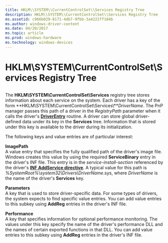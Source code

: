 ```yaml
---
title: HKLM\\SYSTEM\\CurrentControlSet\\Services Registry Tree
description: HKLM\\SYSTEM\\CurrentControlSet\\Services Registry Tree
ms.assetid: c966b029-8171-4db7-9fbb-3a4222ff184b
ms.author: windows-driver-content
ms.date: 04/20/2017
ms.topic: article
ms.prod: windows-hardware
ms.technology: windows-devices
---
```


# HKLM\\SYSTEM\\CurrentControlSet\\Services Registry Tree


## <a href="" id="ddk-the-hklm-system-currentcontrolset-services-tree-dg"></a>


The **HKLM\\SYSTEM\\CurrentControlSet\\Services** registry tree stores information about each service on the system. Each driver has a key of the form **HKLM\\SYSTEM\\CurrentControlSet\\Services\\***DriverName*. The PnP manager passes this path of a driver in the *RegistryPath* parameter when it calls the driver's [**DriverEntry**](https://msdn.microsoft.com/library/windows/hardware/ff544113) routine. A driver can store global driver-defined data under its key in the **Services** tree. Information that is stored under this key is available to the driver during its initialization.

The following keys and value entries are of particular interest:

<a href="" id="imagepath"></a>**ImagePath**  
A value entry that specifies the fully qualified path of the driver's image file. Windows creates this value by using the required **ServiceBinary** entry in the driver's INF file. This entry is in the *service-install-section* referenced by the driver's [**INF AddService directive**](inf-addservice-directive.md). A typical value for this path is *%SystemRoot%*\\*system32\\Drivers\\DriverName*.sys, where *DriverName* is the name of the driver's **Services** key.

<a href="" id="parameters"></a>**Parameters**  
A key that is used to store driver-specific data. For some types of drivers, the system expects to find specific value entries. You can add value entries to this subkey using **AddReg** entries in the driver's INF file.

<a href="" id="performance"></a>**Performance**  
A key that specifies information for optional performance monitoring. The values under this key specify the name of the driver's performance DLL and the names of certain exported functions in that DLL. You can add value entries to this subkey using **AddReg** entries in the driver's INF file.

 

 





